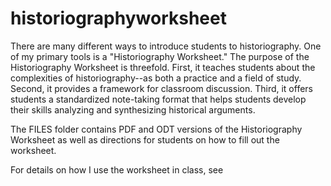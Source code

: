# historiographyworksheet

There are many different ways to introduce students to historiography. One of my primary tools is a "Historiography Worksheet." The purpose of the Historiography Worksheet is threefold. First, it teaches students about the complexities of historiography--as both a practice and a field of study. Second, it provides a framework for classroom discussion. Third, it offers students a standardized note-taking format that helps students develop their skills analyzing and synthesizing historical arguments. 

The FILES folder contains PDF and ODT versions of the Historiography Worksheet as well as directions for students on how to fill out the worksheet. 

For details on how I use the worksheet in class, see 

